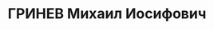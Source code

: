 ---
title: ГРИНЕВ Михаил Иосифович
description: "Род. в 1902, еврей, член ВКП(б) с 1925, в органах НКВД с 1919. \n  Звание:\
  \ 22.03.1936 - лейтенант ГБ (Черниговская обл.). \n  инсп. УНКВД Черниговской обл.\
  \ УССР, уволен 29.05.1937. \n  Арестован 07.04.1937. Осужден 31.10.1937 ВК ВС СССР,\
  \ ВМН. Расстрелян 31.10.1937."
---
